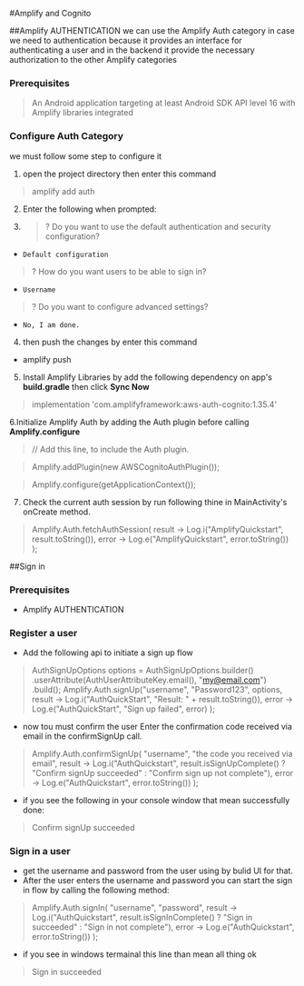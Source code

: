 #Amplify and Cognito

##Amplify AUTHENTICATION
 we can use the Amplify Auth category  in case we need to authentication because it provides an interface for 
 authenticating a user
 and in the backend it provide  the necessary authorization to the other Amplify categories
 
### Prerequisites
> An Android application targeting at least Android SDK API level 16 with Amplify libraries integrated


### Configure Auth Category
we must follow some step to configure it

1. open the project directory then enter this command 
 >amplify add auth
2. Enter the following when prompted:
3. >? Do you want to use the default authentication and security configuration?
   

-  `Default configuration`

>  ? How do you want users to be able to sign in?

-  `Username`

>   ? Do you want to configure advanced settings?

- `No, I am done.`

4. then push the changes by enter this command
- amplify push

5. Install Amplify Libraries  by add the following dependency on app's __build.gradle__ then  click __Sync Now__
>implementation 'com.amplifyframework:aws-auth-cognito:1.35.4'

6.Initialize Amplify Auth by adding the Auth plugin before calling __Amplify.configure__
>// Add this line, to include the Auth plugin.

>Amplify.addPlugin(new AWSCognitoAuthPlugin());

>Amplify.configure(getApplicationContext());

7. Check the current auth session by run following thine  in MainActivity's onCreate method.

>Amplify.Auth.fetchAuthSession(
result -> Log.i("AmplifyQuickstart", result.toString()),
error -> Log.e("AmplifyQuickstart", error.toString())
);

##Sign in

### Prerequisites
- Amplify AUTHENTICATION
 ### Register a user
- Add the following api to initiate a sign up flow
> AuthSignUpOptions options = AuthSignUpOptions.builder()
.userAttribute(AuthUserAttributeKey.email(), "my@email.com")
.build();
Amplify.Auth.signUp("username", "Password123", options,
result -> Log.i("AuthQuickStart", "Result: " + result.toString()),
error -> Log.e("AuthQuickStart", "Sign up failed", error)
);

- now  tou must confirm the user Enter the confirmation code received via email in the confirmSignUp call.
 > Amplify.Auth.confirmSignUp(
 "username",
 "the code you received via email",
 result -> Log.i("AuthQuickstart", result.isSignUpComplete() ? "Confirm signUp succeeded" : "Confirm sign up not complete"),
 error -> Log.e("AuthQuickstart", error.toString())
 );

- if you see the following in your console window that mean successfully done:
> Confirm signUp succeeded

### Sign in a user
- get the username and password from the user using by bulid UI for that. 
- After the user enters the username and password you can start the sign in flow by calling the following method:
 > Amplify.Auth.signIn(
 "username",
 "password",
 result -> Log.i("AuthQuickstart", result.isSignInComplete() ? "Sign in succeeded" : "Sign in not complete"),
 error -> Log.e("AuthQuickstart", error.toString())
 );

- if you see in windows termainal  this line than mean all thing ok
> Sign in succeeded

